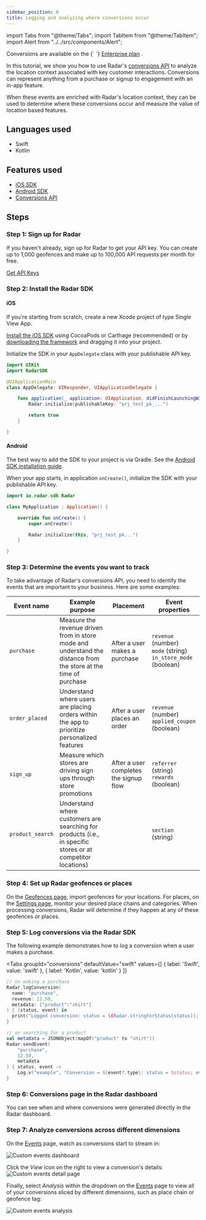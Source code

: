 ```yaml
---
sidebar_position: 8
title: Logging and analyzing where conversions occur
---
```


import Tabs from "@theme/Tabs";
import TabItem from "@theme/TabItem";
import Alert from "../../src/components/Alert";

<Alert alertType="info">
  Conversions are available on the {` `}
  <a href="https://radar.com/pricing" target="_blank">Enterprise plan</a>
  .
</Alert>

In this tutorial, we show you how to use Radar's [conversions API](/api#log-a-conversion) to analyze the location context associated with key customer interactions. Conversions can represent anything from a purchase or signup to engagement with an in-app feature.

When these events are enriched with Radar's location context, they can be used to determine where these conversions occur and measure the value of location based features.

## Languages used

- Swift
- Kotlin

## Features used

- [iOS SDK](/sdk/ios)
- [Android SDK](/sdk/android)
- [Conversions API](/api#log-a-conversion)

## Steps

### Step 1: Sign up for Radar

If you haven't already, sign up for Radar to get your API key. You can create up to 1,000 geofences and make up to 100,000 API requests per month for free.

<a className="btn btn-large btn-primary" href="https://radar.com/signup">Get API Keys</a>

### Step 2: Install the Radar SDK

#### iOS
If you're starting from scratch, create a new Xcode project of type Single View App.

[Install the iOS SDK](/sdk/ios#install-sdk) using CocoaPods or Carthage (recommended) or by [downloading the framework](https://github.com/radarlabs/radar-sdk-ios/releases) and dragging it into your project.

Initialize the SDK in your `AppDelegate` class with your publishable API key.

```swift
import UIKit
import RadarSDK

@UIApplicationMain
class AppDelegate: UIResponder, UIApplicationDelegate {

    func application(_ application: UIApplication, didFinishLaunchingWithOptions launchOptions: [UIApplication.LaunchOptionsKey: Any]?) -> Bool {
        Radar.initialize(publishableKey: "prj_test_pk_...")

        return true
    }

}
```

#### Android
The best way to add the SDK to your project is via Gradle. See the [Android SDK installation guide](/sdk/android#install-sdk).

When your app starts, in application `onCreate()`, initialize the SDK with your publishable API key.

  ```kotlin
  import io.radar.sdk.Radar

  class MyApplication : Application() {

      override fun onCreate() {
          super.onCreate()

          Radar.initialize(this, "prj_test_pk...")
      }

  }
  ```
### Step 3: Determine the events you want to track
To take advantage of Radar's conversions API, you need to identify the events that are important to your business. Here are some examples:

| Event name | Example purpose                                                                                                     | Placement                           | Event properties                                                               |
|------------|---------------------------------------------------------------------------------------------------------------------|-------------------------------------|--------------------------------------------------------------------------------|
| `purchase`   | Measure the revenue driven from in store mode and understand the distance from the store at the time of purchase | After a user makes a purchase              | `revenue` (number) <br /> `mode` (string) <br /> `in_store_mode` (boolean) |
| `order_placed`  | Understand where users are placing orders within the app to prioritize personalized features                       | After a user places an order      | `revenue` (number) <br /> `applied_coupon` (boolean)                                                                             |
| `sign_up`    | Measure which stores are driving sign ups through store promotions                                               | After a user completes the signup flow | `referrer` (string) <br /> `rewards` (boolean)                                            |
| `product_search`    | Understand where customers are searching for products (i.e., in specific stores or at competitor locations)                                               |  | `section` (string)                                         |

### Step 4: Set up Radar geofences or places

On the [Geofences page](https://radar.com/dashboard/geofences), import geofences for your locations. For places, on the [Settings page](https://radar.com/dashboard/settings), monitor your desired place chains and categories. When processing conversions, Radar will determine if they happen at any of these geofences or places.

### Step 5: Log conversions via the Radar SDK

The following example demonstrates how to log a conversion when a user makes a purchase.

<Tabs
  groupId="conversions"
  defaultValue="swift"
  values={[
    { label: 'Swift', value: 'swift' },
    { label: 'Kotlin', value: 'kotlin' }
  ]}
>
  <TabItem value="swift">

```swift
// on making a purchase
Radar.logConversion(
  name: "purchase",
  revenue: 12.50,
  metadata: ["product":"shirt"]
) { (status, event) in
  print("Logged conversion: status = \(Radar.stringForStatus(status)); event = \(String(describing: event))")
}
```

  </TabItem>
  <TabItem value="kotlin">

```kotlin
// on searching for a product
val metadata = JSONObject(mapOf("product" to "shirt"))
Radar.sendEvent(
    "purchase",
    12.50,
    metadata
) { status, event ->
    Log.v("example", "Conversion = ${event?.type}: status = $status; event = $event")
}
```
  </TabItem>
</Tabs>

### Step 6: Conversions page in the Radar dashboard
You can see when and where conversions were generated directly in the Radar dashboard.

### Step 7: Analyze conversions across different dimensions
On the [Events](https://radar.com/dashboard/events) page, watch as conversions start to stream in:

![Custom events dashboard](/img/tutorials/conversion-events-feed.png)

Click the _View_ icon on the right to view a conversion's details:
![Custom events detail page](/img/tutorials/conversion-event-detail-page.gif)

Finally, select _Analysis_ within the dropdown on the [Events](https://radar.com/dashboard/events) page to view all of your conversions sliced by different dimensions, such as place chain or geofence tag:

![Custom events analysis](/img/tutorials/conversion-events-analysis.png)
